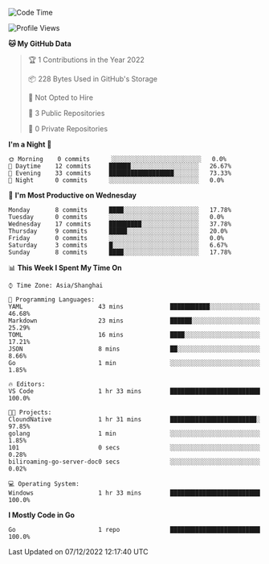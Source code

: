 <!--START_SECTION:waka-->
![Code Time](http://img.shields.io/badge/Code%20Time-220%20hrs%2026%20mins-blue)

![Profile Views](http://img.shields.io/badge/Profile%20Views-0-blue)

**🐱 My GitHub Data** 

> 🏆 1 Contributions in the Year 2022
 > 
> 📦 228 Bytes Used in GitHub's Storage 
 > 
> 🚫 Not Opted to Hire
 > 
> 📜 3 Public Repositories 
 > 
> 🔑 0 Private Repositories  
 > 
**I'm a Night 🦉** 

```text
🌞 Morning    0 commits      ░░░░░░░░░░░░░░░░░░░░░░░░░   0.0% 
🌆 Daytime    12 commits     ██████░░░░░░░░░░░░░░░░░░░   26.67% 
🌃 Evening    33 commits     ██████████████████░░░░░░░   73.33% 
🌙 Night      0 commits      ░░░░░░░░░░░░░░░░░░░░░░░░░   0.0%

```
📅 **I'm Most Productive on Wednesday** 

```text
Monday       8 commits      ████░░░░░░░░░░░░░░░░░░░░░   17.78% 
Tuesday      0 commits      ░░░░░░░░░░░░░░░░░░░░░░░░░   0.0% 
Wednesday    17 commits     █████████░░░░░░░░░░░░░░░░   37.78% 
Thursday     9 commits      █████░░░░░░░░░░░░░░░░░░░░   20.0% 
Friday       0 commits      ░░░░░░░░░░░░░░░░░░░░░░░░░   0.0% 
Saturday     3 commits      █░░░░░░░░░░░░░░░░░░░░░░░░   6.67% 
Sunday       8 commits      ████░░░░░░░░░░░░░░░░░░░░░   17.78%

```


📊 **This Week I Spent My Time On** 

```text
⌚︎ Time Zone: Asia/Shanghai

💬 Programming Languages: 
YAML                     43 mins             ███████████░░░░░░░░░░░░░░   46.68% 
Markdown                 23 mins             ██████░░░░░░░░░░░░░░░░░░░   25.29% 
TOML                     16 mins             ████░░░░░░░░░░░░░░░░░░░░░   17.21% 
JSON                     8 mins              ██░░░░░░░░░░░░░░░░░░░░░░░   8.66% 
Go                       1 min               ░░░░░░░░░░░░░░░░░░░░░░░░░   1.85%

🔥 Editors: 
VS Code                  1 hr 33 mins        █████████████████████████   100.0%

🐱‍💻 Projects: 
CloundNative             1 hr 31 mins        ████████████████████████░   97.85% 
golang                   1 min               ░░░░░░░░░░░░░░░░░░░░░░░░░   1.85% 
101                      0 secs              ░░░░░░░░░░░░░░░░░░░░░░░░░   0.28% 
biliroaming-go-server-doc0 secs              ░░░░░░░░░░░░░░░░░░░░░░░░░   0.02%

💻 Operating System: 
Windows                  1 hr 33 mins        █████████████████████████   100.0%

```

**I Mostly Code in Go** 

```text
Go                       1 repo              █████████████████████████   100.0%

```



 Last Updated on 07/12/2022 12:17:40 UTC
<!--END_SECTION:waka-->
